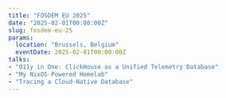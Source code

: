```yaml
---
title: "FOSDEM EU 2025"
date: "2025-02-01T00:00:00Z"
slug: fosdem-eu-25
params:
  location: "Brussels, Belgium"
  eventDate: 2025-02-01T00:00:00Z
talks:
- "O11y in One: ClickHouse as a Unified Telemetry Database"
- "My NixOS-Powered Homelab"
- "Tracing a Cloud-Native Database"
---
```

